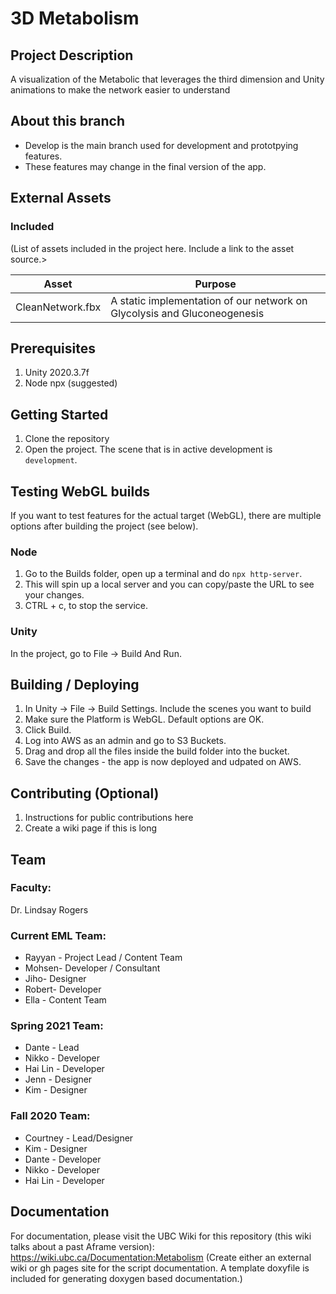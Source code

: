 # 3D Metabolism
## Project Description
A visualization of the Metabolic that leverages the third dimension and Unity animations to make the network easier to understand

## About this branch
- Develop is the main branch used for development and prototpying features.
- These features may change in the final version of the app.

## External Assets

### Included
(List of assets included in the project here. Include a link to the asset source.>

| Asset | Purpose |
| ------ | ------ |
| CleanNetwork.fbx | A static implementation of our network on Glycolysis and Gluconeogenesis |

## Prerequisites
1. Unity 2020.3.7f
2. Node npx (suggested)

## Getting Started
1. Clone the repository
2. Open the project.  The scene that is in active development is `development`.

## Testing WebGL builds

If you want to test features for the actual target (WebGL), there are multiple options after building the project (see below).

### Node
1. Go to the Builds folder, open up a terminal and do `npx http-server`.  
2. This will spin up a local server and you can copy/paste the URL to see your changes.
3. CTRL + c, to stop the service.

### Unity
In the project, go to File -> Build And Run.

## Building / Deploying

1. In Unity -> File -> Build Settings.  Include the scenes you want to build
2. Make sure the Platform is WebGL.  Default options are OK.
3. Click Build.
4. Log into AWS as an admin and go to S3 Buckets.
5. Drag and drop all the files inside the build folder into the bucket.
6. Save the changes - the app is now deployed and udpated on AWS.

## Contributing (Optional) 

1. Instructions for public contributions here
2. Create a wiki page if this is long

## Team

### Faculty:
Dr. Lindsay Rogers

### Current EML Team:

- Rayyan - Project Lead / Content Team
- Mohsen- Developer / Consultant
- Jiho- Designer
- Robert- Developer
- Ella - Content Team

### Spring 2021 Team:
- Dante - Lead
- Nikko - Developer
- Hai Lin - Developer
- Jenn - Designer
- Kim - Designer

### Fall 2020 Team:
- Courtney - Lead/Designer
- Kim - Designer
- Dante - Developer
- Nikko - Developer
- Hai Lin - Developer

## Documentation
For documentation, please visit the UBC Wiki for this repository (this wiki talks about a past Aframe version): 
https://wiki.ubc.ca/Documentation:Metabolism
(Create either an external wiki or gh pages site for the script documentation. A template doxyfile is included for generating doxygen based documentation.)
